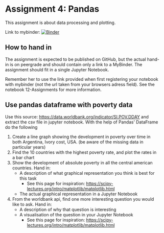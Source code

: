 # Assignment 4: Pandas
This assignment is about data processing and plotting.

Link to mybinder: [![Binder](https://mybinder.org/badge_logo.svg)](https://mybinder.org/v2/gh/cba-dat-sem4-python-group/Assignment-4/master?filepath=Assignment-4.ipynb)

## How to hand in
The assignment is expected to be published on GitHub, but the actual hand-in is on peergrade and should contain only a link to a MyBinder. The assignment should fit in a single Jupyter Notebook.

Remember her to use the link provided when first registering your notebook with mybinder (not the url taken from your browsers adress field). See the notebook 12-Assignments for more information.

## Use pandas dataframe with poverty data
Use this source: https://data.worldbank.org/indicator/SI.POV.DDAY and extract the csv file in jupyter notebook. With the help of Pandas' DataFrame do the following

1. Create a line graph showing the development in poverty over time in both Argentina, Ivory cost, USA. (be aware of the missing data in particular years)
2. Find the 10 countries with the highest poverty rate, and plot the rates in a bar chart
3. Show the development of absolute poverty in all the central american countries. Hand in:
    - A description of what graphical representation you think is best for this task
        - See this page for inspiration: https://scipy-lectures.org/intro/matplotlib/matplotlib.html
    - The actual graphical representation in a Jupyter Notebook
4. From the worldbank api, find one more interesting question you would like to ask. Hand in:
    - A description of why that question is interesting
    - A visualisation of the question in your Jupyter Notebook
        - See this page for inspiration: https://scipy-lectures.org/intro/matplotlib/matplotlib.html
